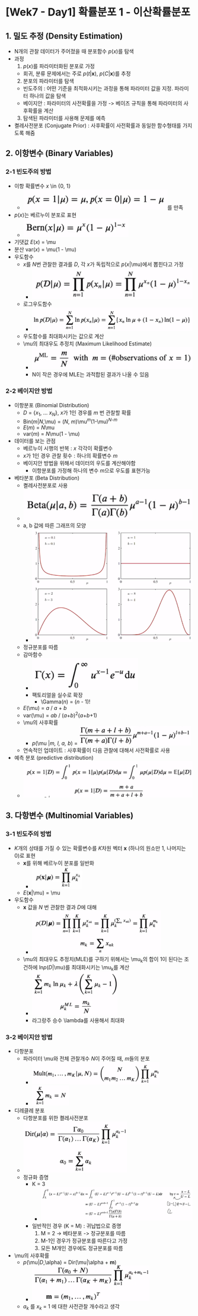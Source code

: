 # [Wek7 - Day1] 확률분포 1 - 이산확률분포

## 1. 밀도 추정 (Density Estimation)
  - N개의 관찰 데이터가 주어졌을 때 분포함수 *p*(*x*)를 탐색
  - 과정
    1. *p*(*x*)를 파라미터화된 분포로 가정
      - 회귀, 분류 문제에서는 주로 *p*(*t*|**x**), *p*(*C*|**x**)를 추정
    2. 분포의 파라미터를 탐색
      - 빈도주의 : 어떤 기준을 최적화시키는 과정을 통해 파라미터 값을 지정. 파라미터 하나의 값을 탐색
      - 베이지안 : 파라미터의 사전확률을 가정 -> 베이즈 규칙을 통해 파라미터의 사후확률을 계산
    3. 탐색된 파라미터를 사용해 문제를 예측
  - 켤레사전분포 (Conjugate Prior) : 사후확률이 사전확률과 동일한 함수형태를 가지도록 해줌

## 2. 이항변수 (Binary Variables)
### 2-1 빈도주의 방법
  - 이항 확률변수 *x* \in {0, 1}
    - ![image](image/1.png)를 만족
  - *p*(*x*)는 베르누이 분포로 표현
    - ![image](image/2.png)
  - 기댓값 *E*(*x*) = \mu
  - 분산 var(*x*) = \mu(1 - \mu)
  - 우도함수
    - *x*를 *N*번 관찰한 결과를 *D*, 각 *x*가 독립적으로 *p*(*x*|\mu)에서 뽑힌다고 가정
      - ![image](image/3.png)
    - 로그우도함수
      - ![image](image/4.png)
    - 우도함수를 최대화시키는 값으로 계산
    - \mu의 최대우도 추정치 (Maximum Likelihood Estimate)
      - ![image](image/5.png)
      - N이 작은 경우에 MLE는 과적합된 결과가 나올 수 있음

### 2-2 베이지안 방법
  - 이항분포 (Binomial Distribution)
    - *D* = {*x*<sub>1</sub>, ... *x*<sub>*N*</sub>}, *x*가 1인 경우를 *m* 번 관찰할 확률
    - Bin(*m*|*N*,\mu) = (*N*, *m*)\mu<sup>*m*</sup>(1-\mu)<sup>*N*-*m*</sup>
    - *E*(*m*) = *N*\mu
    - var(*m*) = *N*\mu(1 - \mu)
  - 데이터를 보는 관점
    - 베르누이 시행의 반복 : *x* 각각이 확률변수
    - *x*가 1인 경우 관찰 횟수 : 하나의 확률변수 *m*
    - 베이지안 방법을 위해서 데이터의 우도를 계산해야함
      - 이항분포를 가정해 하나의 변수 *m*으로 우도를 표현가능
  - 베타분포 (Beta Distribution)
    - 켤레사전분포로 사용
    - ![image](image/6.png)
    - a, b 값에 따른 그래프의 모양
      - ![image](image/8.png)
    - 정규분포를 따름
    - 감마함수
      - ![image](image/7.png)
      - 팩토리얼을 실수로 확장
        - \Gamma(*n*) = (*n* - 1)!
    - *E*(\mu) = *a* / *a* + *b*
    - var(\mu) = *ab* / (*a*+*b*)<sup>2</sup>(*a*+*b*+1)
    - \mu의 사후확률
      - *p*(\mu |*m, l, a, b*) = ![image](image/9.png)
    - 연속적인 업데이트 : 사후확률이 다음 관찰에 대해서 사전확률로 사용
  - 예측 분포 (predictive distribution)
    - ![image](image/10.png)

## 3. 다항변수 (Multinomial Variables)
### 3-1 빈도주의 방법
  - *K*개의 상태를 가질 수 있는 확률변수를 *K*차원 벡터 **x** (하나의 원소만 1, 나머지는 0)로 표현
    - **x**를 위해 베르누이 분포를 일반화
      - ![image](image/11.png)
    - *E*(**x**|\mu) = \mu
  - 우도함수
    - **x** 값을 *N* 번 관찰한 결과 *D*에 대해 
      - ![image](image/12.png)
    - \mu의 최대우도 추정치(MLE)를 구하기 위해서는 \mu<sub>k</sub>의 합이 1이 된다는 조건하에 ln*p*(*D*|\mu)를 최대화시키는 \mu<sub>k</sub>를 계산
      - ![image](image/13.png)
      - 라그랑주 승수 \lambda를 사용해서 최대화

### 3-2 베이지안 방법
  - 다항분포
    - 파라미터 \mu와 전체 관찰개수 *N*이 주어질 때, *m*들의 분포
      - ![image](image/14.png)
      - ![image](image/15.png)
  - 디레클레 분포 
    - 다항분포를 위한 켤레사전분포
    - ![image](image/16.png)
    - 정규화 증명
      - K = 3
        - ![image](image/17.png)
      - 일반적인 경우 (K = M) : 귀납법으로 증명
        1. M = 2 -> 베타분포 -> 정규분포를 따름
        2. M-1인 경우가 정규분포를 따른다고 가정
        3. 모든 M개인 경우에도 정규분포를 따름
  - \mu의 사후확률
    - *p*(\mu|*D*,\alpha) = Dir(\mu|\alpha + **m**)
      - ![image](image/18.png)
    - *a<sub>k</sub>* 를 *x<sub>k</sub>* = 1 에 대한 사전관찰 개수라고 생각
